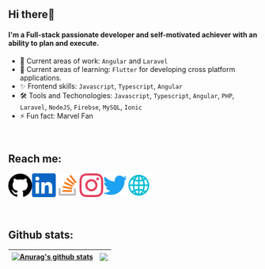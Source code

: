 ## Hi there👋

#### I'm a Full-stack passionate developer and self-motivated achiever with an ability to plan and execute.

- 🔭 Current areas of work: `Angular` and `Laravel`
- 🌱 Current areas of learning: `Flutter` for developing cross platform applications.
- ✨ Frontend skills: `Javascript`, `Typescript`, `Angular`
- 🛠 Tools and Techonologies: `Javascript`, `Typescript`, `Angular`, `PHP`, `Laravel`, `NodeJS`, `Firebse`, `MySQL`, `Ionic`
- ⚡ Fun fact: Marvel Fan 
<br>

## Reach me:
<a href="https://github.com/coderman401/"><img align="left" src="https://raw.githubusercontent.com/coderman401/coderman401/main/svgs/github.svg" alt="Github"></a>
<a href="https://www.linkedin.com/in/kishan-panchal-859417162/"><img align="left" src="https://raw.githubusercontent.com/coderman401/coderman401/main/svgs/linkedin.svg" alt="Linkedin"></a>
<a href="https://stackoverflow.com/users/12666651/coderman401/"><img align="left" src="https://raw.githubusercontent.com/coderman401/coderman401/main/svgs/stackoverflow.svg" alt="Stackoverflow"></a>
<a href="https://www.instagram.com/coderman401/"><img align="left" src="https://raw.githubusercontent.com/coderman401/coderman401/main/svgs/instagram.svg" alt="Instagram"></a>
<a href="https://twitter.com/coderman401/"><img align="left" src="https://raw.githubusercontent.com/coderman401/coderman401/main/svgs/twitter.svg" alt="Twitter"></a>
<a href="https://coderman401.web.app/"><img  src="https://raw.githubusercontent.com/coderman401/coderman401/main/svgs/website.svg" alt="Portfolio"></a> 
<p align="left"></p>
<br />

## Github stats:

| <a href="https://coderman401.web.app/demos/"><img align="center" src="https://github-readme-stats.vercel.app/api?username=coderman401&show_icons=true&include_all_commits=true&theme=dracula&hide_border=true" alt="Anurag's github stats" /></a> | <a href="https://coderman401.web.app/demos/"><img align="center" src="https://github-readme-stats.vercel.app/api/top-langs/?username=coderman401&layout=compact&theme=dracula&hide_border=true" /></a> |
| ------------- | ------------- |
